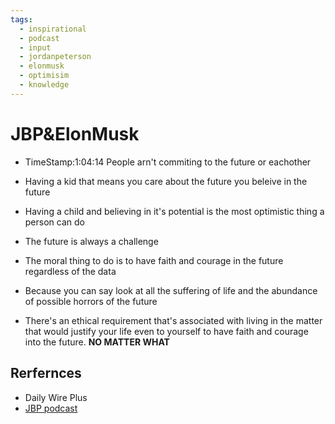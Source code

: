 ```yaml
---
tags:
  - inspirational
  - podcast
  - input
  - jordanpeterson
  - elonmusk
  - optimisim
  - knowledge
---
```


# JBP&ElonMusk

- TimeStamp:1:04:14 People arn't commiting to the future or eachother
- Having a kid that means you care about the future you beleive in the future
- Having a child and believing in it's potential is the most optimistic thing a person can do

- The future is always a challenge
- The moral thing to do is to have faith and courage in the future regardless of the data
- Because you can say look at all the suffering of life and the abundance of possible horrors of the future
- There's an ethical requirement that's associated with living in the matter that would justify your life even to yourself to have faith and courage into the future. __NO MATTER WHAT__

## Rerfernces
- Daily Wire Plus
 - [JBP podcast](https://www.dailywire.com/episode/live-dr-peterson-x-elon-musk)
